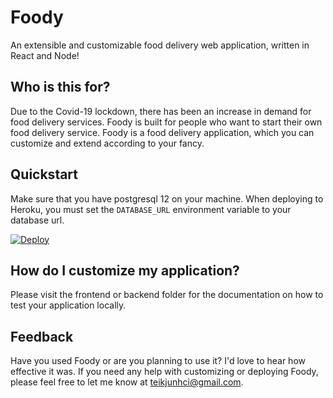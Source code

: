 # Foody
An extensible and customizable food delivery web application, written in React and Node!

## Who is this for?  
Due to the Covid-19 lockdown, there has been an increase in demand for food delivery services.
Foody is built for people who want to start their own food delivery service.
Foody is a food delivery application, which you can customize and extend according to your fancy. 

## Quickstart
Make sure that you have postgresql 12 on your machine.
When deploying to Heroku, you must set the `DATABASE_URL` environment variable to your database url.

[![Deploy](https://www.herokucdn.com/deploy/button.svg)](https://id.heroku.com/login)

## How do I customize my application?
Please visit the frontend or backend folder for the documentation on how to test your application locally.

## Feedback 
Have you used Foody or are you planning to use it? I'd love to hear how effective it was. 
If you need any help with customizing or deploying Foody, please feel free to let me know at teikjunhci@gmail.com.
